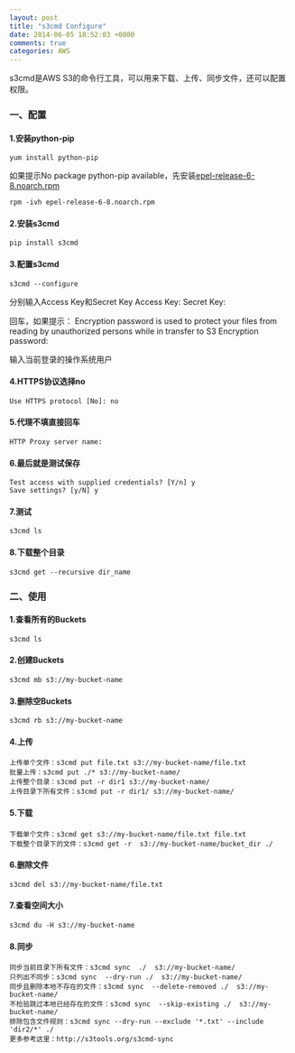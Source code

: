 ```yaml
---
layout: post
title: "s3cmd Configure"
date: 2014-06-05 18:52:03 +0800
comments: true
categories: AWS
---
```

s3cmd是AWS S3的命令行工具，可以用来下载、上传、同步文件，还可以配置权限。
<!--more-->
### 一、配置 ###
#### 1.安装python-pip ####
    yum install python-pip
如果提示No package python-pip available，先安装[epel-release-6-8.noarch.rpm](http://dl.fedoraproject.org/pub/epel/6/i386/epel-release-6-8.noarch.rpm)

    rpm -ivh epel-release-6-8.noarch.rpm

#### 2.安装s3cmd ####
    pip install s3cmd

#### 3.配置s3cmd ####
    s3cmd --configure

分别输入Access Key和Secret Key
    Access Key:
    Secret Key:

回车，如果提示：
    Encryption password is used to protect your files from reading
    by unauthorized persons while in transfer to S3
    Encryption password:

输入当前登录的操作系统用户

#### 4.HTTPS协议选择no ####
    Use HTTPS protocol [No]: no

#### 5.代理不填直接回车 ####
    HTTP Proxy server name: 

#### 6.最后就是测试保存 ####
    Test access with supplied credentials? [Y/n] y
    Save settings? [y/N] y

#### 7.测试 ####
    s3cmd ls

#### 8.下载整个目录 ####
    s3cmd get --recursive dir_name

### 二、使用 ###
#### 1.查看所有的Buckets ####
    s3cmd ls

#### 2.创建Buckets ####
    s3cmd mb s3://my-bucket-name

#### 3.删除空Buckets ####
    s3cmd rb s3://my-bucket-name

#### 4.上传 ####
    上传单个文件：s3cmd put file.txt s3://my-bucket-name/file.txt
    批量上传：s3cmd put ./* s3://my-bucket-name/
    上传整个目录：s3cmd put -r dir1 s3://my-bucket-name/
    上传目录下所有文件：s3cmd put -r dir1/ s3://my-bucket-name/

#### 5.下载 ####
    下载单个文件：s3cmd get s3://my-bucket-name/file.txt file.txt
    下载整个目录下的文件：s3cmd get -r  s3://my-bucket-name/bucket_dir ./

#### 6.删除文件 ####
    s3cmd del s3://my-bucket-name/file.txt

#### 7.查看空间大小 ####
    s3cmd du -H s3://my-bucket-name

#### 8.同步 ####
    同步当前目录下所有文件：s3cmd sync  ./  s3://my-bucket-name/
    只列出不同步：s3cmd sync  --dry-run ./  s3://my-bucket-name/
    同步且删除本地不存在的文件：s3cmd sync  --delete-removed ./  s3://my-bucket-name/
    不检验跳过本地已经存在的文件：s3cmd sync  --skip-existing ./  s3://my-bucket-name/
    排除包含文件规则：s3cmd sync --dry-run --exclude '*.txt' --include 'dir2/*' ./ 
    更多参考这里：http://s3tools.org/s3cmd-sync



